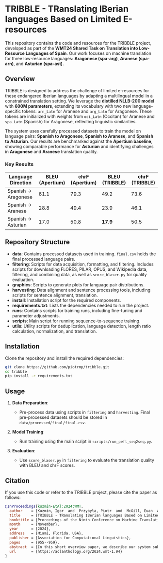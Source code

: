 # TRIBBLE - TRanslating IBerian languages Based on Limited E-resources

This repository contains the code and resources for the TRIBBLE project, developed as part of the **WMT24 Shared Task on Translation into Low-Resource Languages of Spain**. Our work focuses on machine translation for three low-resource languages: **Aragonese (spa-arg)**, **Aranese (spa-arn)**, and **Asturian (spa-ast)**.

## Overview

TRIBBLE is designed to address the challenge of limited e-resources for these endangered Iberian languages by adapting a multilingual model in a constrained translation setting. We leverage the **distilled NLLB-200 model** with **600M parameters**, extending its vocabulary with two new language-specific tokens: `arn_Latn` for Aranese and `arg_Latn` for Aragonese. These tokens are initialized with weights from `oci_Latn` (Occitan) for Aranese and `spa_Latn` (Spanish) for Aragonese, reflecting linguistic similarities.

The system uses carefully processed datasets to train the model on language pairs: **Spanish to Aragonese**, **Spanish to Aranese**, and **Spanish to Asturian**. Our results are benchmarked against the **Apertium baseline**, showing comparable performance for **Asturian** and identifying challenges in **Aragonese** and **Aranese** translation quality.

### Key Results

| Language Direction       | BLEU (Apertium) | chrF (Apertium) | BLEU (TRIBBLE) | chrF (TRIBBLE) |
|--------------------------|-----------------|-----------------|----------------|----------------|
| Spanish → Aragonese      | 61.1            | 79.3            | 49.2           | 73.6           |
| Spanish → Aranese        | 28.8            | 49.4            | 23.9           | 46.1           |
| Spanish → Asturian       | 17.0            | 50.8            | **17.9**       | 50.5           |

## Repository Structure

- **data**: Contains processed datasets used in training. `final.csv` holds the final processed language pairs.
- **filtering**: Scripts for data acquisition, formatting, and filtering. Includes scripts for downloading FLORES, PILAR, OPUS, and Wikipedia data, filtering, and combining data, as well as `score_blaser.py` for quality evaluation.
- **graphics**: Scripts to generate plots for language pair distributions.
- **harvesting**: Data alignment and sentence processing tools, including scripts for sentence alignment, translation.
- **install**: Installation script for the required components.
- **requirements.txt**: Lists the dependencies needed to run the project.
- **runs**: Contains scripts for training runs, including fine-tuning and parameter adjustments.
- **scripts**: Main script for running sequence-to-sequence training.
- **utils**: Utility scripts for deduplication, language detection, length ratio calculation, normalization, and translation.

## Installation

Clone the repository and install the required dependencies:

```bash
git clone https://github.com/piotrmp/tribble.git
cd tribble
pip install -r requirements.txt
```

## Usage

1. **Data Preparation**:
   - Pre-process data using scripts in `filtering` and `harvesting`. Final pre-processed datasets should be stored in `data/processed/final/final.csv`.

2. **Model Training**:
   - Run training using the main script in `scripts/run_peft_seq2seq.py`.

3. **Evaluation**:
   - Use `score_blaser.py` in `filtering` to evaluate the translation quality with BLEU and chrF scores.

## Citation

If you use this code or refer to the TRIBBLE project, please cite the paper as follows:

```bibtex
@InProceedings{kuzmin-EtAl:2024:WMT,
  author    = {Kuzmin, Igor  and  Przybyła, Piotr  and  McGill, Euan  and  Saggion, Horacio},
  title     = {TRIBBLE - TRanslating IBerian languages Based on Limited E-resources},
  booktitle = {Proceedings of the Ninth Conference on Machine Translation},
  month     = {November},
  year      = {2024},
  address   = {Miami, Florida, USA},
  publisher = {Association for Computational Linguistics},
  pages     = {955--959},
  abstract  = {In this short overview paper, we describe our system submission for the language pairs Spanish to Aragonese (spa-arg), Spanish to Aranese (spa-arn), and Spanish to Asturian (spa-ast). We train a unified model for all language pairs in the constrained scenario. In addition, we add two language control tokens for Aragonese and Aranese Occitan, as there is already one present for Asturian. We take the distilled NLLB-200 model with 600M parameters and extend special tokens with 2 tokens that denote target languages (arn_Latn, arg_Latn) because Asturian was already presented in NLLB-200 model. We adapt the model by training on a special regime of data augmentation with both monolingual and bilingual training data for the language pairs in this challenge.},
  url       = {https://aclanthology.org/2024.wmt-1.94}
}
```
